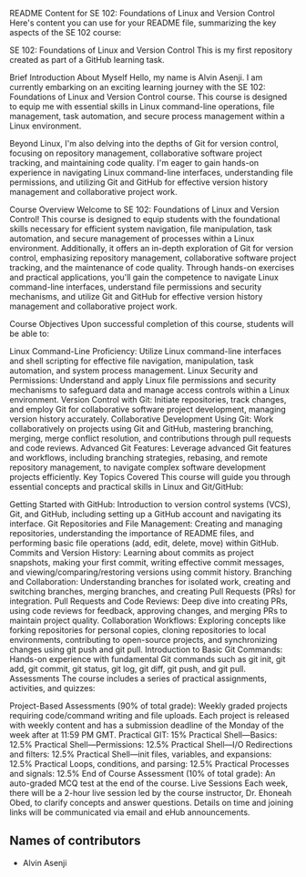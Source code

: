 
README Content for SE 102: Foundations of Linux and Version Control
Here's content you can use for your README file, summarizing the key aspects of the SE 102 course:

SE 102: Foundations of Linux and Version Control
This is my first repository created as part of a GitHub learning task.

Brief Introduction About Myself
Hello, my name is Alvin Asenji. I am currently embarking on an exciting learning journey with the SE 102: Foundations of Linux and Version Control course. This course is designed to equip me with essential skills in Linux command-line operations, file management, task automation, and secure process management within a Linux environment.

Beyond Linux, I'm also delving into the depths of Git for version control, focusing on repository management, collaborative software project tracking, and maintaining code quality. I'm eager to gain hands-on experience in navigating Linux command-line interfaces, understanding file permissions, and utilizing Git and GitHub for effective version history management and collaborative project work.

Course Overview
Welcome to SE 102: Foundations of Linux and Version Control! This course is designed to equip students with the foundational skills necessary for efficient system navigation, file manipulation, task automation, and secure management of processes within a Linux environment. Additionally, it offers an in-depth exploration of Git for version control, emphasizing repository management, collaborative software project tracking, and the maintenance of code quality. Through hands-on exercises and practical applications, you'll gain the competence to navigate Linux command-line interfaces, understand file permissions and security mechanisms, and utilize Git and GitHub for effective version history management and collaborative project work.

Course Objectives
Upon successful completion of this course, students will be able to:

Linux Command-Line Proficiency: Utilize Linux command-line interfaces and shell scripting for effective file navigation, manipulation, task automation, and system process management.
Linux Security and Permissions: Understand and apply Linux file permissions and security mechanisms to safeguard data and manage access controls within a Linux environment.
Version Control with Git: Initiate repositories, track changes, and employ Git for collaborative software project development, managing version history accurately.
Collaborative Development Using Git: Work collaboratively on projects using Git and GitHub, mastering branching, merging, merge conflict resolution, and contributions through pull requests and code reviews.
Advanced Git Features: Leverage advanced Git features and workflows, including branching strategies, rebasing, and remote repository management, to navigate complex software development projects efficiently.
Key Topics Covered
This course will guide you through essential concepts and practical skills in Linux and Git/GitHub:

Getting Started with GitHub: Introduction to version control systems (VCS), Git, and GitHub, including setting up a GitHub account and navigating its interface.
Git Repositories and File Management: Creating and managing repositories, understanding the importance of README files, and performing basic file operations (add, edit, delete, move) within GitHub.
Commits and Version History: Learning about commits as project snapshots, making your first commit, writing effective commit messages, and viewing/comparing/restoring versions using commit history.
Branching and Collaboration: Understanding branches for isolated work, creating and switching branches, merging branches, and creating Pull Requests (PRs) for integration.
Pull Requests and Code Reviews: Deep dive into creating PRs, using code reviews for feedback, approving changes, and merging PRs to maintain project quality.
Collaboration Workflows: Exploring concepts like forking repositories for personal copies, cloning repositories to local environments, contributing to open-source projects, and synchronizing changes using git push and git pull.
Introduction to Basic Git Commands: Hands-on experience with fundamental Git commands such as git init, git add, git commit, git status, git log, git diff, git push, and git pull.
Assessments
The course includes a series of practical assignments, activities, and quizzes:

Project-Based Assessments (90% of total grade): Weekly graded projects requiring code/command writing and file uploads. Each project is released with weekly content and has a submission deadline of the Monday of the week after at 11:59 PM GMT.
Practical GIT: 15%
Practical Shell—Basics: 12.5%
Practical Shell—Permissions: 12.5%
Practical Shell—I/O Redirections and filters: 12.5%
Practical Shell—init files, variables, and expansions: 12.5%
Practical Loops, conditions, and parsing: 12.5%
Practical Processes and signals: 12.5%
End of Course Assessment (10% of total grade): An auto-graded MCQ test at the end of the course.
Live Sessions
Each week, there will be a 2-hour live session led by the course instructor, Dr. Ehoneah Obed, to clarify concepts and answer questions. Details on time and joining links will be communicated via email and eHub announcements.

## Names of contributors
- Alvin Asenji
